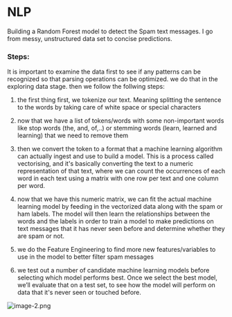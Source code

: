# NLP
Building a Random Forest model to detect the Spam text messages.
I go from messy, unstructured data set to concise predictions. 


### Steps:
It is important to examine the data first to see if any patterns can be recognized so that parsing operations can be optimized. we do that in the exploring data stage. then we follow the follwing steps:

1.	the first thing first, we tokenize our text. Meaning splitting the sentence to the words by taking care of white space or special characters

2.	now that we have a list of tokens/words with some non-important words like stop words (the, and, of,..) or stemming words (learn, learned and learning) that we need to remove them  

3.	then we convert the token to a format that a machine learning algorithm can actually ingest and use to build a model. This is a process called vectorising, and it's basically converting the text to a numeric representation of that text, where we can count the occurrences of each word in each text using a matrix with one row per text and one column per word.

4.	now that we have this numeric matrix, we can fit the actual machine learning model by feeding in the vectorized data along with the spam or ham labels. The model will then learn the relationships between the words and the labels in order to train a model to make predictions on text messages that it has never seen before and determine whether they are spam or not. 


5.  we do the Feature Engineering to find more new features/variables to use in the model to better filter spam messages

6.	we test out a number of candidate machine learning models before selecting which model performs best. Once we select the best model, we’ll evaluate that on a test set, to see how the model will perform on data that it's never seen or touched before. 



![image-2.png](attachment:image-2.png)
